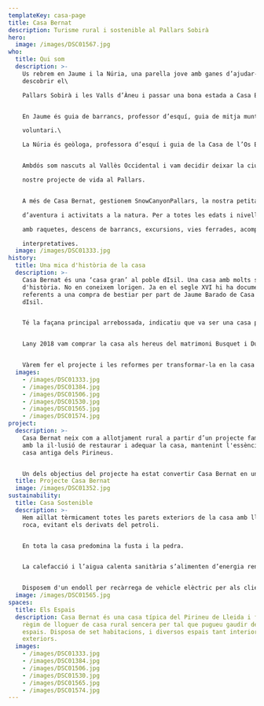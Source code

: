 ```yaml
---
templateKey: casa-page
title: Casa Bernat
description: Turisme rural i sostenible al Pallars Sobirà
hero:
  image: /images/DSC01567.jpg
who:
  title: Qui som
  description: >-
    Us rebrem en Jaume i la Núria, una parella jove amb ganes d’ajudar-vos a
    descobrir el\

    Pallars Sobirà i les Valls d’Àneu i passar una bona estada a Casa Bernat.


    En Jaume és guia de barrancs, professor d’esquí, guia de mitja muntanya i bomber\

    voluntari.\

    La Núria és geòloga, professora d’esquí i guia de la Casa de l’Os Bru del Pirineu.¸


    Ambdós som nascuts al Vallès Occidental i vam decidir deixar la ciutat per començar el\

    nostre projecte de vida al Pallars.


    A més de Casa Bernat, gestionem SnowCanyonPallars, la nostra petita empresa d’esports\

    d’aventura i activitats a la natura. Per a totes les edats i nivells, fem classes d’esquí, sortides\

    amb raquetes, descens de barrancs, excursions, vies ferrades, acompanyaments i sortides\

    interpretatives.
  image: /images/DSC01333.jpg
history:
  title: Una mica d'història de la casa
  description: >-
    Casa Bernat és una ‘casa gran’ al poble dIsil. Una casa amb molts segles
    d'història. No en coneixem lorigen. Ja en el segle XVI hi ha documents
    referents a una compra de bestiar per part de Jaume Barado de Casa Bernat
    dIsil.


    Té la façana principal arrebossada, indicatiu que va ser una casa pròspera. A finals del segle XVIII la casa ja comptava amb forn de pedra, estable i paller.


    Lany 2018 vam comprar la casa als hereus del matrimoni Busquet i Duran, que la van gaudir més de 50 anys com a casa destiueig.


    Vàrem fer el projecte i les reformes per transformar-la en la casa de turisme rural que és ara.
  images:
    - /images/DSC01333.jpg
    - /images/DSC01384.jpg
    - /images/DSC01506.jpg
    - /images/DSC01530.jpg
    - /images/DSC01565.jpg
    - /images/DSC01574.jpg
project:
  description: >-
    Casa Bernat neix com a allotjament rural a partir d’un projecte familiar,
    amb la il·lusió de restaurar i adequar la casa, mantenint l'essència d’una
    casa antiga dels Pirineus.


    Un dels objectius del projecte ha estat convertir Casa Bernat en una casa rural sostenible i eficient, respectant el medi, el poble i la gent que hi viu.
  title: Projecte Casa Bernat
  image: /images/DSC01352.jpg
sustainability:
  title: Casa Sostenible
  description: >-
    Hem aïllat tèrmicament totes les parets exteriors de la casa amb llana de
    roca, evitant els derivats del petroli.


    En tota la casa predomina la fusta i la pedra.


    La calefacció i l’aigua calenta sanitària s’alimenten d’energia renovable, amb estella procedent del Pallars.


    Disposem d'un endoll per recàrrega de vehicle elèctric per als clients.
  image: /images/DSC01565.jpg
spaces:
  title: Els Espais
  description: Casa Bernat és una casa típica del Pirineu de Lleida i funciona en
    règim de lloguer de casa rural sencera per tal que pugueu gaudir de tots els
    espais. Disposa de set habitacions, i diversos espais tant interiors com
    exteriors.
  images:
    - /images/DSC01333.jpg
    - /images/DSC01384.jpg
    - /images/DSC01506.jpg
    - /images/DSC01530.jpg
    - /images/DSC01565.jpg
    - /images/DSC01574.jpg
---
```

